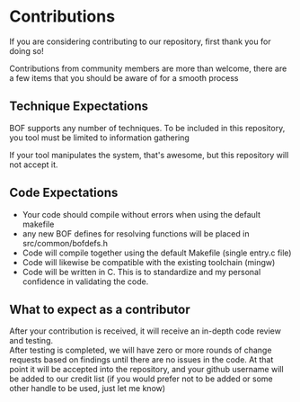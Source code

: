 # Contributions
If you are considering contributing to our repository, first thank you for doing so! </br>

Contributions from community members are more than welcome, there are a few items that you should be aware of for a smooth process </br>

## Technique Expectations
BOF supports any number of techniques.  To be included in this repository, you tool must be limited to information gathering </br>

If your tool manipulates the system, that's awesome, but this repository will not accept it.

## Code Expectations
* Your code should compile without errors when using the default makefile
* any new BOF defines for resolving functions will be placed in src/common/bofdefs.h
* Code will compile together using the default Makefile (single entry.c file)
* Code will likewise be compatible with the existing toolchain (mingw)
* Code will be written in C. This is to standardize and my personal confidence in validating the code.

## What to expect as a contributor
After your contribution is received, it will receive an in-depth code review and testing.  </br>
After testing is completed, we will have zero or more rounds of change requests based on findings until there are no issues in the code.  At that point it will be accepted into the repository, and your github username will be added to our credit list (if you would prefer not to be added or some other handle to be used, just let me know)
